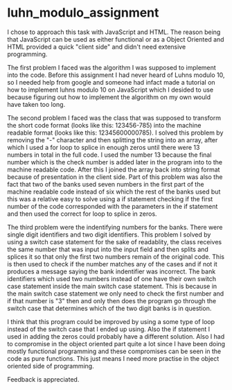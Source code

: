 # luhn_modulo_assignment

I chose to approach this task with JavaScript and HTML. The reason being that JavaScript can be used as either functional
or as a Object Oriented and HTML provided a quick "client side" and didn't need extensive programming.

The first problem I faced was the algorithm I was supposed to implement into the code. Before this assignment I had never heard of
Luhns modulo 10, so I needed help from google and someone had infact made a tutorial on how to implement luhns modulo 10
on JavaScript which I desided to use because figuring out how to implement the algorithm on my own would have taken too long.

The second problem I faced was the class that was supposed to transform the short code format (looks like this: 123456-785)
into the machine readable format (looks like this: 12345600000785). I solved this problem by removing the "-" character and then
splitting the string into an array, after which I used a for loop to splice in enough zeros until there were 13 numbers in total in the
full code. I used the number 13 because the final number which is the check number is added later in the program into to the machine
readable code. After this I joined the array back into string format because of presentation in the client side. Part of this problem 
was also the fact that two of the banks used seven numbers in the first part of the machine readable code
instead of six which the rest of the banks used but this was a relative easy to solve using a if statement checking if the first number
of the code corresponded with the parameters in the if statement and then used the correct for loop to splice in zeros.

The third problem were the indentifying numbers for the banks. There were single digit identifiers and two digit identifiers.
This problem I solved by using a switch case statement for the sake of readablity, the class receives the same number that was input
into the input field and then splits and splices it so that only the first two numbers remain of the original code. This is then used to
check if the number matches any of the cases and if not it produces a message saying the bank indentifier was incorrect. The bank identifiers
which used two numbers instead of one have their own switch case statement inside the main switch case statement. This is because
in the main switch case statement we only need to check the first number and if that number is "3" then and only then does the
program go through the switch case that determines which of the two digit banks is in question.

I think that this program could be improved by using a some type of loop instead of the switch case that I ended up using. Also the if
statement I used in adding the zeros could probably have a different solution. Also I had to compromise in the object oriented part quite
a lot since I have been doing mostly functional programming and these compromises can be seen in the code as pure functions. This just means I need
more practise in the object oriented side of programming.

Feedback is appreciated.
